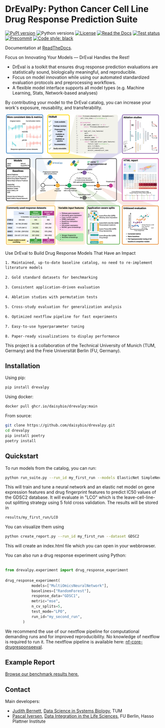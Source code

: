 # DrEvalPy: Python Cancer Cell Line Drug Response Prediction Suite

[![PyPI version](https://img.shields.io/pypi/v/drevalpy.svg)](https://pypi.org/project/drevalpy/)
![Python versions](https://img.shields.io/pypi/pyversions/drevalpy)
[![License](https://img.shields.io/github/license/daisybio/drevalpy)](https://opensource.org/licenses/GPL3)
[![Read the Docs](https://img.shields.io/readthedocs/drevalpy/latest.svg?label=Read%20the%20Docs)](https://drevalpy.readthedocs.io/)
[![Test status](https://github.com/daisybio/drevalpy/actions/workflows/run_tests.yml/badge.svg)](https://github.com/daisybio/drevalpy/actions?workflow=Tests)
[![Precommit](https://img.shields.io/badge/pre--commit-enabled-brightgreen?logo=pre-commit&logoColor=white)](https://github.com/pre-commit/pre-commit)
[![Code style: black](https://img.shields.io/badge/code%20style-black-000000.svg)](https://github.com/psf/black)

Documentation at [ReadTheDocs](https://drevalpy.readthedocs.io/en/latest/index.html#).

Focus on Innovating Your Models — DrEval Handles the Rest!

- DrEval is a toolkit that ensures drug response prediction evaluations are statistically sound, biologically meaningful, and reproducible.
- Focus on model innovation while using our automated standardized evaluation protocols and preprocessing workflows.
- A flexible model interface supports all model types (e.g. Machine Learning, Stats, Network-based analyses)

By contributing your model to the DrEval catalog, you can increase your work's exposure, reusability, and transferability.

![DrEval](docs/_static/img/overview.png)

Use DrEval to Build Drug Response Models That Have an Impact

    1. Maintained, up-to-date baseline catalog, no need to re-implement literature models

    2. Gold standard datasets for benchmarking

    3. Consistent application-driven evaluation

    4. Ablation studies with permutation tests

    5. Cross-study evaluation for generalization analysis

    6. Optimized nextflow pipeline for fast experiments

    7. Easy-to-use hyperparameter tuning

    8. Paper-ready visualizations to display performance

This project is a collaboration of the Technical University of Munich (TUM, Germany)
and the Freie Universität Berlin (FU, Germany).

## Installation

Using pip:

```bash
pip install drevalpy
```

Using docker:

```bash
docker pull ghcr.io/daisybio/drevalpy:main
```

From source:

```bash
git clone https://github.com/daisybio/drevalpy.git
cd drevalpy
pip install poetry
poetry install
```

## Quickstart

To run models from the catalog, you can run:

```bash
python run_suite.py --run_id my_first_run --models ElasticNet SimpleNeuralNetwork --dataset GDSC2 --test_mode LCO
```

This will train and tune a neural network and an elastic net model on gene expression features and drug fingerprint
features to predict IC50 values of the GDSC2 database. It will evaluate in "LCO" which is the leave-cell-line-out
splitting strategy using 5 fold cross validation.
The results will be stored in

```bash
results/my_first_run/LCO
```

You can visualize them using

```bash
python create_report.py --run_id my_first_run --dataset GDSC2
```

This will create an index.html file which you can open in your webbrowser.

You can also run a drug response experiment using Python:

```python

from drevalpy.experiment import drug_response_experiment

drug_response_experiment(
            models=["MultiOmicsNeuralNetwork"],
            baselines=["RandomForest"],
            response_data="GDSC1",
            metric="mse",
            n_cv_splits=5,
            test_mode="LPO",
            run_id="my_second_run",
        )
```

We recommend the use of our nextflow pipeline for computational demanding runs and for improved reproducibility. No knowledge of nextflow is required to run it. The nextflow pipeline is available here: [nf-core-drugresponseeval](https://github.com/JudithBernett/nf-core-drugresponseeval).

## Example Report

[Browse our benchmark results here.](https://dilis-lab.github.io/drevalpy-report/)

## Contact

Main developers:

- [Judith Bernett](mailto:judith.bernett@tum.de), [Data Science in Systems Biology](https://www.mls.ls.tum.de/daisybio/startseite/), TUM
- [Pascal Iversen](mailto:Pascal.Iversen@hpi.de), [Data Integration in the Life Sciences](https://www.mi.fu-berlin.de/w/DILIS/WebHome), FU Berlin, Hasso Plattner Institute
